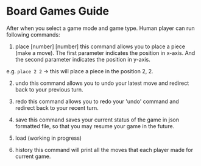 # Board Games Guide

After when you select a game mode and game type. Human player can run following commands:

1. place [number] [number]
this command allows you to place a piece (make a move).
The first parameter indicates the position in x-axis.
And the second parameter indicates the position in y-axis.

e.g. `place 2 2`
-> this will place a piece in the position 2, 2.

2. undo
this command allows you to undo your latest move and redirect back to your previous turn.

3. redo
this command allows you to redo your 'undo' command and redirect back to your recent turn.

4. save
this command saves your current status of the game in json formatted file, so that you may resume your game in the future.

5. load (working in progress)

6. history
this command will print all the moves that each player made for current game.
